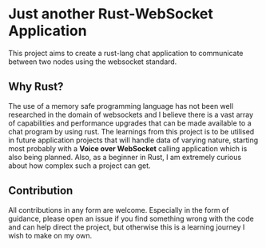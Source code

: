 # Just another Rust-WebSocket Application

This project aims to create a rust-lang chat application to communicate between two nodes using the websocket standard.

## Why Rust?
The use of a memory safe programming language has not been well researched in the domain of websockets and I believe there is a vast array of capabilities and performance upgrades that can be made available to a chat program by using rust. The learnings from this project is to be utilised in future application projects that will handle data of varying nature, starting most probably with a **Voice over WebSocket** calling application which is also being planned. Also, as a beginner in Rust, I am extremely curious about how complex such a project can get.

## Contribution
All contributions in any form are welcome. Especially in the form of guidance, please open an issue if you find something wrong with the code and can help direct the project, but otherwise this is a learning journey I wish to make on my own.
